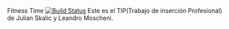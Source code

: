 Fitness Time [![Build Status](https://travis-ci.org/FitnessTime/Backend.svg?branch=master)](https://travis-ci.org/FitnessTime)
Este es el TIP(Trabajo de inserción Profesional) de Julian Skalic y Leandro Moscheni.


